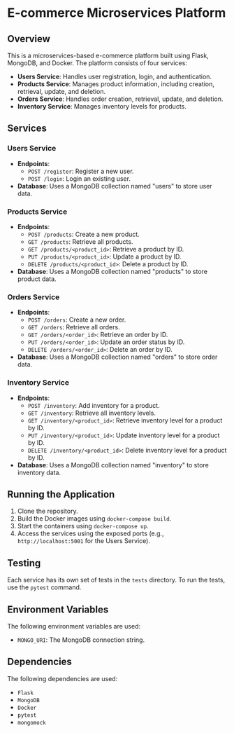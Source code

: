 # E-commerce Microservices Platform

## Overview

This is a microservices-based e-commerce platform built using Flask, MongoDB, and Docker. The platform consists of four services:

*   **Users Service**: Handles user registration, login, and authentication.
*   **Products Service**: Manages product information, including creation, retrieval, update, and deletion.
*   **Orders Service**: Handles order creation, retrieval, update, and deletion.
*   **Inventory Service**: Manages inventory levels for products.

## Services

### Users Service

*   **Endpoints**:
    *   `POST /register`: Register a new user.
    *   `POST /login`: Login an existing user.
*   **Database**: Uses a MongoDB collection named "users" to store user data.

### Products Service

*   **Endpoints**:
    *   `POST /products`: Create a new product.
    *   `GET /products`: Retrieve all products.
    *   `GET /products/<product_id>`: Retrieve a product by ID.
    *   `PUT /products/<product_id>`: Update a product by ID.
    *   `DELETE /products/<product_id>`: Delete a product by ID.
*   **Database**: Uses a MongoDB collection named "products" to store product data.

### Orders Service

*   **Endpoints**:
    *   `POST /orders`: Create a new order.
    *   `GET /orders`: Retrieve all orders.
    *   `GET /orders/<order_id>`: Retrieve an order by ID.
    *   `PUT /orders/<order_id>`: Update an order status by ID.
    *   `DELETE /orders/<order_id>`: Delete an order by ID.
*   **Database**: Uses a MongoDB collection named "orders" to store order data.

### Inventory Service

*   **Endpoints**:
    *   `POST /inventory`: Add inventory for a product.
    *   `GET /inventory`: Retrieve all inventory levels.
    *   `GET /inventory/<product_id>`: Retrieve inventory level for a product by ID.
    *   `PUT /inventory/<product_id>`: Update inventory level for a product by ID.
    *   `DELETE /inventory/<product_id>`: Delete inventory level for a product by ID.
*   **Database**: Uses a MongoDB collection named "inventory" to store inventory data.

## Running the Application

1.  Clone the repository.
2.  Build the Docker images using `docker-compose build`.
3.  Start the containers using `docker-compose up`.
4.  Access the services using the exposed ports (e.g., `http://localhost:5001` for the Users Service).

## Testing

Each service has its own set of tests in the `tests` directory. To run the tests, use the `pytest` command.

## Environment Variables

The following environment variables are used:

*   `MONGO_URI`: The MongoDB connection string.

## Dependencies

The following dependencies are used:

*   `Flask`
*   `MongoDB`
*   `Docker`
*   `pytest`
*   `mongomock`
